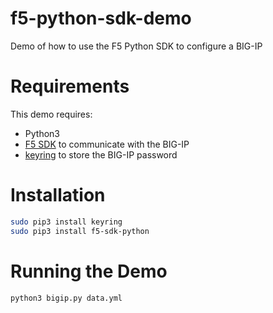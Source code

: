 # f5-python-sdk-demo
Demo of how to use the F5 Python SDK to configure a BIG-IP

# Requirements
This demo requires:
- Python3
- [F5 SDK](https://clouddocs.f5.com/sdk/f5-sdk-python/quickstart/) to communicate with the BIG-IP
- [keyring](https://pypi.org/project/keyring/) to store the BIG-IP password

# Installation
```bash
sudo pip3 install keyring
sudo pip3 install f5-sdk-python
```

# Running the Demo
```bash
python3 bigip.py data.yml
```